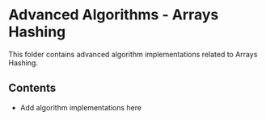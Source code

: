 # Advanced Algorithms - Arrays Hashing

This folder contains advanced algorithm implementations related to Arrays Hashing.

## Contents

* Add algorithm implementations here

